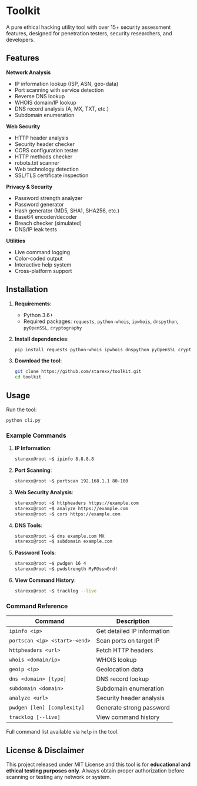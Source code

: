 # Toolkit
A pure ethical hacking utility tool with over 15+ security assessment features, designed for penetration testers, security researchers, and developers.

## Features

**Network Analysis**
- IP information lookup (ISP, ASN, geo-data)
- Port scanning with service detection
- Reverse DNS lookup
- WHOIS domain/IP lookup
- DNS record analysis (A, MX, TXT, etc.)
- Subdomain enumeration

**Web Security**
- HTTP header analysis
- Security header checker
- CORS configuration tester
- HTTP methods checker
- robots.txt scanner
- Web technology detection
- SSL/TLS certificate inspection

**Privacy & Security**
- Password strength analyzer
- Password generator
- Hash generator (MD5, SHA1, SHA256, etc.)
- Base64 encoder/decoder
- Breach checker (simulated)
- DNS/IP leak tests

**Utilities**
- Live command logging
- Color-coded output
- Interactive help system
- Cross-platform support

## Installation

1. **Requirements**:
   - Python 3.6+
   - Required packages: `requests`, `python-whois`, `ipwhois`, `dnspython`, `pyOpenSSL`, `cryptography`

2. **Install dependencies**:
   ```bash
   pip install requests python-whois ipwhois dnspython pyOpenSSL cryptography
   ```

3. **Download the tool**:
   ```bash
   git clone https://github.com/starexx/toolkit.git
   cd toolkit
   ```

## Usage

Run the tool:
```bash
python cli.py
```

### Example Commands

1. **IP Information**:
   ```bash
   starexx@root ~$ ipinfo 8.8.8.8
   ```

2. **Port Scanning**:
   ```bash
   starexx@root ~$ portscan 192.168.1.1 80-100
   ```

3. **Web Security Analysis**:
   ```bash
   starexx@root ~$ httpheaders https://example.com
   starexx@root ~$ analyze https://example.com
   starexx@root ~$ cors https://example.com
   ```

4. **DNS Tools**:
   ```bash
   starexx@root ~$ dns example.com MX
   starexx@root ~$ subdomain example.com
   ```

5. **Password Tools**:
   ```bash
   starexx@root ~$ pwdgen 16 4
   starexx@root ~$ pwdstrength MyP@ssw0rd!
   ```

6. **View Command History**:
   ```bash
   starexx@root ~$ tracklog --live
   ```

### Command Reference

| Command | Description |
|---------|-------------|
| `ipinfo <ip>` | Get detailed IP information |
| `portscan <ip> <start>-<end>` | Scan ports on target IP |
| `httpheaders <url>` | Fetch HTTP headers |
| `whois <domain/ip>` | WHOIS lookup |
| `geoip <ip>` | Geolocation data |
| `dns <domain> [type]` | DNS record lookup |
| `subdomain <domain>` | Subdomain enumeration |
| `analyze <url>` | Security header analysis |
| `pwdgen [len] [complexity]` | Generate strong password |
| `tracklog [--live]` | View command history |

Full command list available via `help` in the tool.

## License & Disclaimer
This project released under MIT License and this tool is for **educational and ethical testing purposes only**. Always obtain proper authorization before scanning or testing any network or system.
